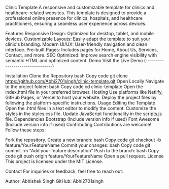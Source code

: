 Clinic Template
A responsive and customizable template for clinics and healthcare-related websites. This template is designed to provide a professional online presence for clinics, hospitals, and healthcare practitioners, ensuring a seamless user experience across devices.

Features
Responsive Design: Optimized for desktop, tablet, and mobile devices.
Customizable Layouts: Easily adapt the template to suit your clinic's branding.
Modern UI/UX: User-friendly navigation and clean interface.
Pre-built Pages: Includes pages for Home, About Us, Services, Contact, and more.
SEO Optimized: Improve search engine visibility with semantic HTML and optimized content.
Demo
Visit the Live Demo (--------------------------------)

Installation
Clone the Repository
bash
Copy code
git clone https://github.com/Abhi2701singh/clinic-template.git
Open Locally
Navigate to the project folder:
bash
Copy code
cd clinic-template
Open the index.html file in your preferred browser.
Hosting
Use platforms like Netlify, GitHub Pages, or Vercel to host your website.
Deploy the project files by following the platform-specific instructions.
Usage
Editing the Template
Open the .html files in a text editor to modify the content.
Customize the styles in the styles.css file.
Update JavaScript functionality in the scripts.js file.
Dependencies
Bootstrap (Include version info if used)
Font Awesome (Include version info if used)
Contributing
Contributions are welcome! Follow these steps:

Fork the repository.
Create a new branch:
bash
Copy code
git checkout -b feature/YourFeatureName
Commit your changes:
bash
Copy code
git commit -m "Add your feature description"
Push to the branch:
bash
Copy code
git push origin feature/YourFeatureName
Open a pull request.
License
This project is licensed under the MIT License.

Contact
For inquiries or feedback, feel free to reach out:

Author: Abhishek Singh
GitHub: Abhi2701singh
